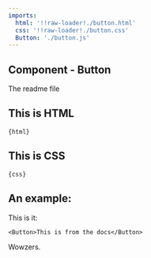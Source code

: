 ```yaml
---
imports: 
  html: '!!raw-loader!./button.html'
  css: '!!raw-loader!./button.css'
  Button: './button.js'
---
```


## Component - Button

The readme file

## This is HTML

```render html
{html}
```

## This is CSS

```render css
{css}
```

## An example:

This is it:

```render react
<Button>This is from the docs</Button>
```

Wowzers.


